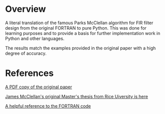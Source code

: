 Overview
========

A literal translation of the famous Parks McClellan algorithm for FIR filter
design from the original FORTRAN to pure Python. This was done for learning 
purposes and to provide a basis for further implementation work in Python 
and other languages.

The results match the examples provided in the original paper with a high
degree of accuracy.

References
==========

[A PDF copy of the original paper](https://web.ece.ucsb.edu/Faculty/Rabiner/ece259/Reprints/062_computer%20program.pdf)

[James McClellan's original Master's thesis from Rice Uiversity is here](https://repository.rice.edu/server/api/core/bitstreams/a924e584-8512-4852-9801-c602985dc0da/content)

[A helpful reference to the FORTRAN code](https://michaelgellis.tripod.com/dsp/pgm21.html)

